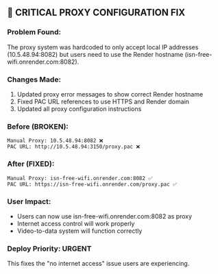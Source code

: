 ## 🚨 CRITICAL PROXY CONFIGURATION FIX

### Problem Found:
The proxy system was hardcoded to only accept local IP addresses (10.5.48.94:8082) 
but users need to use the Render hostname (isn-free-wifi.onrender.com:8082).

### Changes Made:
1. Updated proxy error messages to show correct Render hostname
2. Fixed PAC URL references to use HTTPS and Render domain
3. Updated all proxy configuration instructions

### Before (BROKEN):
```
Manual Proxy: 10.5.48.94:8082 ❌
PAC URL: http://10.5.48.94:3150/proxy.pac ❌
```

### After (FIXED):
```
Manual Proxy: isn-free-wifi.onrender.com:8082 ✅
PAC URL: https://isn-free-wifi.onrender.com/proxy.pac ✅
```

### User Impact:
- Users can now use isn-free-wifi.onrender.com:8082 as proxy
- Internet access control will work properly
- Video-to-data system will function correctly

### Deploy Priority: URGENT
This fixes the "no internet access" issue users are experiencing.
